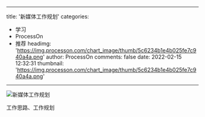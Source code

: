 
---
title: '新媒体工作规划'
categories: 
 - 学习
 - ProcessOn
 - 推荐
headimg: 'https://img.processon.com/chart_image/thumb/5c6234b1e4b025fe7c940a4a.png'
author: ProcessOn
comments: false
date: 2022-02-15 12:32:31
thumbnail: 'https://img.processon.com/chart_image/thumb/5c6234b1e4b025fe7c940a4a.png'
---

<div>   
<img class="thumb" alt="新媒体工作规划" src="https://img.processon.com/chart_image/thumb/5c6234b1e4b025fe7c940a4a.png" referrerpolicy="no-referrer">
<p>工作思路、工作规划</p>  
</div>
            